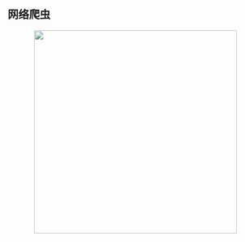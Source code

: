 ## 网络爬虫

<div align="center">    
    <img src="https://cdn.lichangao.com/wp-content/uploads/2019/11/网络爬虫.png" height=400px />
</div>
